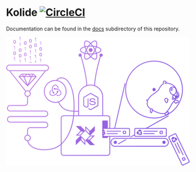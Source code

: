 # Kolide [![CircleCI](https://circleci.com/gh/kolide/kolide-ose.svg?style=svg&circle-token=2573c239b7f18967040d2dec95ca5f71cfc90693)](https://circleci.com/gh/kolide/kolide-ose)

Documentation can be found in the [docs](./docs/README.md) subdirectory of this repository.

[![Kolide](./assets/images/rube.png)](https://kolide.co)
